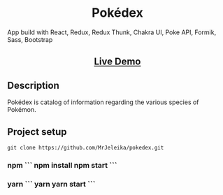 <h1 align="center">Pokédex</h1>
<p>
  App build with React, Redux, Redux Thunk, Chakra UI, Poke API, Formik, Sass, Bootstrap
</p>
<h2 align="center"><a  href="https://mrjeleika.github.io/pokedex/">Live Demo</a></h2>

## Description
Pokédex is catalog of information regarding the various species of Pokémon.

## Project setup
```
git clone https://github.com/MrJeleika/pokedex.git
```
<h3>
npm
```
npm install
npm start
```
</h3>
<h3>
yarn
```
yarn
yarn start
```
</h3>